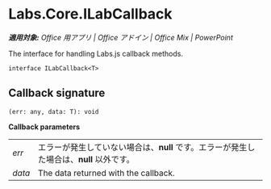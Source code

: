 ﻿
# Labs.Core.ILabCallback

 _**適用対象:** Office 用アプリ | Office アドイン | Office Mix | PowerPoint_

The interface for handling Labs.js callback methods.

```
interface ILabCallback<T>
```


## Callback signature

 `(err: any, data: T): void`

 **Callback parameters**


|||
|:-----|:-----|
| _err_|エラーが発生していない場合は、**null** です。エラーが発生した場合は、**null** 以外です。|
| _data_|The data returned with the callback.|
